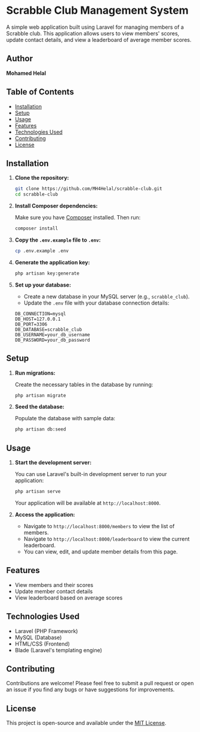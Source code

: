 # Scrabble Club Management System

A simple web application built using Laravel for managing members of a Scrabble club. This application allows users to view members' scores, update contact details, and view a leaderboard of average member scores.

## Author

**Mohamed Helal**

## Table of Contents

- [Installation](#installation)
- [Setup](#setup)
- [Usage](#usage)
- [Features](#features)
- [Technologies Used](#technologies-used)
- [Contributing](#contributing)
- [License](#license)

## Installation

1. **Clone the repository:**

   ```bash
   git clone https://github.com/MH4Helal/scrabble-club.git
   cd scrabble-club
   ```

2. **Install Composer dependencies:**

   Make sure you have [Composer](https://getcomposer.org/) installed. Then run:

   ```bash
   composer install
   ```

3. **Copy the `.env.example` file to `.env`:**

   ```bash
   cp .env.example .env
   ```

4. **Generate the application key:**

   ```bash
   php artisan key:generate
   ```

5. **Set up your database:**

   - Create a new database in your MySQL server (e.g., `scrabble_club`).
   - Update the `.env` file with your database connection details:

   ```env
   DB_CONNECTION=mysql
   DB_HOST=127.0.0.1
   DB_PORT=3306
   DB_DATABASE=scrabble_club
   DB_USERNAME=your_db_username
   DB_PASSWORD=your_db_password
   ```

## Setup

1. **Run migrations:**

   Create the necessary tables in the database by running:

   ```bash
   php artisan migrate
   ```

2. **Seed the database:**

   Populate the database with sample data:

   ```bash
   php artisan db:seed
   ```

## Usage

1. **Start the development server:**

   You can use Laravel's built-in development server to run your application:

   ```bash
   php artisan serve
   ```

   Your application will be available at `http://localhost:8000`.

2. **Access the application:**

   - Navigate to `http://localhost:8000/members` to view the list of members.
   - Navigate to `http://localhost:8000/leaderboard` to view the current leaderboard.
   - You can view, edit, and update member details from this page.

## Features

- View members and their scores
- Update member contact details
- View leaderboard based on average scores

## Technologies Used

- Laravel (PHP Framework)
- MySQL (Database)
- HTML/CSS (Frontend)
- Blade (Laravel's templating engine)

## Contributing

Contributions are welcome! Please feel free to submit a pull request or open an issue if you find any bugs or have suggestions for improvements.

## License

This project is open-source and available under the [MIT License](LICENSE).
